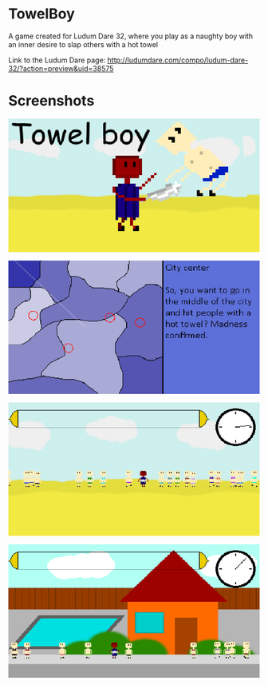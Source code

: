 # TowelBoy

A game created for Ludum Dare 32, where you play as a naughty boy with an inner desire to slap others with a hot towel

Link to the Ludum Dare page: http://ludumdare.com/compo/ludum-dare-32/?action=preview&uid=38575

# Screenshots

![alt text](https://raw.githubusercontent.com/zdavid112z/TowelBoy/master/public/ss0.png)

![alt text](https://raw.githubusercontent.com/zdavid112z/TowelBoy/master/public/ss1.png)

![alt text](https://raw.githubusercontent.com/zdavid112z/TowelBoy/master/public/ss2.png)

![alt text](https://raw.githubusercontent.com/zdavid112z/TowelBoy/master/public/ss3.png)

